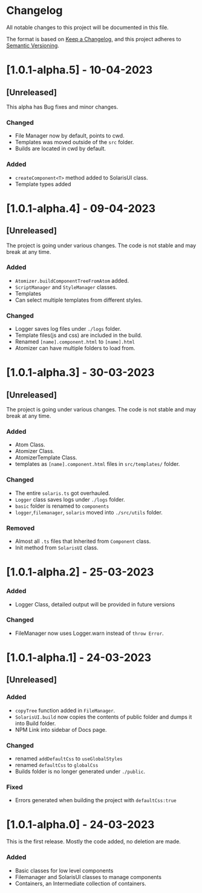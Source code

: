 # Changelog

All notable changes to this project will be documented in this file.

The format is based on [Keep a Changelog](https://keepachangelog.com/en/1.0.0/),
and this project adheres to [Semantic Versioning](https://semver.org/spec/v2.0.0.html).


# [1.0.1-alpha.5] - 10-04-2023
## [Unreleased]
This alpha has Bug fixes and minor changes.

### Changed
- File Manager now by default, points to cwd.
- Templates was moved outside of the `src` folder.
- Builds are located in cwd by default.

### Added
- `createComponent<T>` method added to SolarisUI class.
- Template types added

# [1.0.1-alpha.4] - 09-04-2023
## [Unreleased]
The project is going under various changes. 
The code is not stable and may break at any time.
### Added
- `Atomizer.buildComponentTreeFromAtom` added.
- `ScriptManager` and `StyleManager` classes.
- Templates
- Can select multiple templates from different styles.
### Changed
- Logger saves log files under `./logs` folder.
- Template files(js and css) are included in the build.
- Renamed `[name].component.html` to `[name].html`
- Atomizer can have multiple folders to load from.


# [1.0.1-alpha.3] - 30-03-2023
## [Unreleased]
The project is going under various changes. 
The code is not stable and may break at any time.
### Added
- Atom Class.
- Atomizer Class.
- AtomizerTemplate Class.
- templates as `[name].component.html` files in `src/templates/` folder.

### Changed
- The entire `solaris.ts` got overhauled.
- `Logger` class saves logs under `./logs` folder.
- `basic` folder is renamed to `components`
- `logger`,`filemanager`, `solaris` moved into `./src/utils` folder.
### Removed 
- Almost all `.ts` files that Inherited from `Component` class.
- Init method from `SolarisUI` class.

# [1.0.1-alpha.2] - 25-03-2023
### Added
- Logger Class, detailed output will be provided in future versions

### Changed
- FileManager now uses Logger.warn instead of `throw Error`.

# [1.0.1-alpha.1] - 24-03-2023
## [Unreleased]
### Added
- `copyTree` function added in `FileManager`.
- `SolarisUI.build` now copies the contents of public folder and dumps it into Build folder.
- NPM Link into sidebar of Docs page.

### Changed
- renamed `addDefaultCss` to `useGlobalStyles`
- renamed `defaultCss` to `globalCss`
- Builds folder is no longer generated under `./public`. 

### Fixed
- Errors generated when building the project with `defaultCss:true`


# [1.0.1-alpha.0] - 24-03-2023
This is the first release. Mostly the code added, no deletion are made.
### Added
- Basic classes for low level components
- Filemanager and SolarisUI classes to manage components
- Containers, an Intermediate collection of containers.